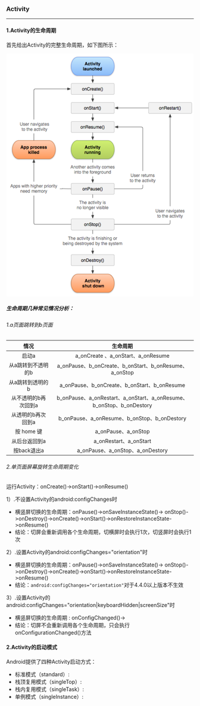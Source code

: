 ### Activity

***

#### 1.Activity的生命周期

首先给出Activity的完整生命周期，如下图所示：

![Android生命周期图](https://github.com/mrduank/Mr.Duan-Android-Blogs/blob/master/Android/activity生命周期图.png)

##### 生命周期几种常见情况分析：

###### 1.a页面跳转到b页面

|         情况         |                           生命周期                           |
| :------------------: | :----------------------------------------------------------: |
|        启动a         |              a_onCreate 、a_onStart、a_onResume              |
|  从a跳转到不透明的b  |    a_onPause、b_onCreate、b_onStart、b_onResume、a_onStop    |
|   从a跳转到透明的b   |         a_onPause、b_onCreate、b_onStart、b_onResume         |
| 从不透明的b再次回到a | b_onPause、a_onRestart、a_onStart、a_onResume、b_onStop、b_onDestory |
|  从透明的b再次回到a  |         b_onPause、a_onResume、b_onStop、b_onDestory         |
|      按 home 键      |                     a_onPause、a_onStop                      |
|    从后台返回到a     |                    a_onRestart、a_onStart                    |
|     按back退出a      |               a_onPause、a_onStop、a_onDestory               |



###### 2.单页面屏幕旋转生命周期变化

运行Activity：onCreate()->onStart()->onResume()

1）.不设置Activity的android:configChanges时

- 横竖屏切换的生命周期：onPause()->onSaveInstanceState()-> onStop()->onDestroy()->onCreate()->onStart()->onRestoreInstanceState->onResume()
- 结论：切屏会重新调用各个生命周期，切横屏时会执行1次，切竖屏时会执行1次

2）.设置Activity的android:configChanges="orientation"时

* 横竖屏切换的生命周期：onPause()->onSaveInstanceState()-> onStop()->onDestroy()->onCreate()->onStart()->onRestoreInstanceState->onResume()
* 结论：`android:configChanges="orientation"`对于4.4.0以上版本不生效

3）.设置Activity的android:configChanges="orientation|keyboardHidden|screenSize"时

*  横竖屏切换的生命周期 : onConfigChanged()->
* 结论：切屏不会重新调用各个生命周期，只会执行onConfigurationChanged()方法

#### 2.Activity的启动模式

Android提供了四种Activity启动方式：

* 标准模式（standard）:
* 栈顶复用模式（singleTop）:
* 栈内复用模式（singleTask）:
* 单例模式（singleInstance）:
